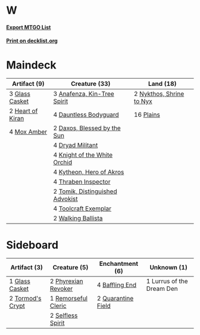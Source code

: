 # W

#### [Export MTGO List](../collection/W/W.txt)
#### [Print on decklist.org](http://decklist.org/?deckmain=3%09Anafenza,%20Kin-Tree%20Spirit%0A4%09Dauntless%20Bodyguard%0A2%09Daxos,%20Blessed%20by%20the%20Sun%0A4%09Dryad%20Militant%0A3%09Glass%20Casket%0A2%09Heart%20of%20Kiran%0A4%09Knight%20of%20the%20White%20Orchid%0A4%09Kytheon,%20Hero%20of%20Akros%0A4%09Mox%20Amber%0A2%09Nykthos,%20Shrine%20to%20Nyx%0A16%09Plains%0A4%09Thraben%20Inspector%0A2%09Tomik,%20Distinguished%20Advokist%0A4%09Toolcraft%20Exemplar%0A2%09Walking%20Ballista&deckside=4%09Baffling%20End%0A1%09Glass%20Casket%0A1%09Lurrus%20of%20the%20Dream%20Den%0A2%09Phyrexian%20Revoker%0A2%09Quarantine%20Field%0A1%09Remorseful%20Cleric%0A2%09Selfless%20Spirit%0A2%09Tormod's%20Crypt)
# Maindeck

|                                       Artifact (9)                                        |                                              Creature (33)                                               |                                             Land (18)                                             |
|-------------------------------------------------------------------------------------------|----------------------------------------------------------------------------------------------------------|---------------------------------------------------------------------------------------------------|
|3 [Glass Casket](http://gatherer.wizards.com/Pages/Card/Details.aspx?multiverseid=472977)  |3 [Anafenza, Kin-Tree Spirit](http://gatherer.wizards.com/Pages/Card/Details.aspx?multiverseid=394490)    |2 [Nykthos, Shrine to Nyx](http://gatherer.wizards.com/Pages/Card/Details.aspx?multiverseid=373713)|
|2 [Heart of Kiran](http://gatherer.wizards.com/Pages/Card/Details.aspx?multiverseid=423820)|4 [Dauntless Bodyguard](http://gatherer.wizards.com/Pages/Card/Details.aspx?multiverseid=442902)          |16 [Plains](http://gatherer.wizards.com/Pages/Card/Details.aspx?multiverseid=439856)               |
|4 [Mox Amber](http://gatherer.wizards.com/Pages/Card/Details.aspx?multiverseid=443112)     |2 [Daxos, Blessed by the Sun](http://gatherer.wizards.com/Pages/Card/Details.aspx?multiverseid=476260)    |                                                                                                   |
|                                                                                           |4 [Dryad Militant](http://gatherer.wizards.com/Pages/Card/Details.aspx?multiverseid=456369)               |                                                                                                   |
|                                                                                           |4 [Knight of the White Orchid](http://gatherer.wizards.com/Pages/Card/Details.aspx?multiverseid=178094)   |                                                                                                   |
|                                                                                           |4 [Kytheon, Hero of Akros](http://gatherer.wizards.com/Pages/Card/Details.aspx?multiverseid=398428)       |                                                                                                   |
|                                                                                           |4 [Thraben Inspector](http://gatherer.wizards.com/Pages/Card/Details.aspx?multiverseid=409784)            |                                                                                                   |
|                                                                                           |2 [Tomik, Distinguished Advokist](http://gatherer.wizards.com/Pages/Card/Details.aspx?multiverseid=460961)|                                                                                                   |
|                                                                                           |4 [Toolcraft Exemplar](http://gatherer.wizards.com/Pages/Card/Details.aspx?multiverseid=417605)           |                                                                                                   |
|                                                                                           |2 [Walking Ballista](http://gatherer.wizards.com/Pages/Card/Details.aspx?multiverseid=423848)             |                                                                                                   |


# Sideboard

|                                       Artifact (3)                                        |                                         Creature (5)                                         |                                       Enchantment (6)                                       |       Unknown (1)       |
|-------------------------------------------------------------------------------------------|----------------------------------------------------------------------------------------------|---------------------------------------------------------------------------------------------|-------------------------|
|1 [Glass Casket](http://gatherer.wizards.com/Pages/Card/Details.aspx?multiverseid=472977)  |2 [Phyrexian Revoker](http://gatherer.wizards.com/Pages/Card/Details.aspx?multiverseid=383343)|4 [Baffling End](http://gatherer.wizards.com/Pages/Card/Details.aspx?multiverseid=439658)    |1 Lurrus of the Dream Den|
|2 [Tormod's Crypt](http://gatherer.wizards.com/Pages/Card/Details.aspx?multiverseid=389723)|1 [Remorseful Cleric](http://gatherer.wizards.com/Pages/Card/Details.aspx?multiverseid=447169)|2 [Quarantine Field](http://gatherer.wizards.com/Pages/Card/Details.aspx?multiverseid=402001)|                         |
|                                                                                           |2 [Selfless Spirit](http://gatherer.wizards.com/Pages/Card/Details.aspx?multiverseid=414332)  |                                                                                             |                         |

